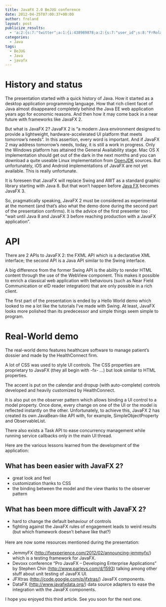 ```yaml
---
title: JavaFX 2.0 BeJUG conference
date: 2012-04-25T07:00:37+00:00
author: froland
layout: post
publicize_results:
  - 'a:2:{s:7:"twitter";a:1:{i:438989878;a:2:{s:7:"user_id";s:8:"FrRoland";s:7:"post_id";s:18:"195044656722083840";}}s:2:"fb";a:1:{i:819471488;a:2:{s:7:"user_id";s:9:"819471488";s:7:"post_id";s:17:"10150777449216489";}}}'
categories:
  - Java
tags:
  - BeJUG
  - Java
  - javafx
---
```

# History and status

The presentation started with a quick history of Java. How it started as a desktop application programming language. How that rich client facet of Java almost disappeared completely behind the Java EE web application years ago for economic reasons. And then how it may come back in a near future with frameworks like JavaFX 2.

But what is JavaFX 2? JavaFX 2 is “a modern Java environment designed to provide a lightweight, hardware-accelerated UI platform that meets tomorrow’s needs”. In this assertion, every word is important. And if JavaFX 2 may address tomorrow’s needs, today, it is still a work in progress. Only the Windows platform has attained the General Availability stage. Mac OS X implementation should get out of the dark in the next months and you can download a quite useable Linux implementation from <a class="zem_slink" title="OpenJDK" href="http://openjdk.java.net/projects/jdk7/" rel="homepage" target="_blank">OpenJDK</a> sources. But unfortunately, iOS and Android implementations of JavaFX are not yet available. This is really unfortunate.

It is foreseen that JavaFX will replace Swing and AWT as a standard graphic library starting with Java 8. But that won’t happen before <a class="zem_slink" title="JavaFX" href="http://javafx.com/" rel="homepage" target="_blank">Java FX</a> becomes JavaFX 3.

So, pragmatically speaking, JavaFX 2 must be considered as experimental at the moment (and that’s also what the demo done during the second part of the presentation confirms). It is the advice of the first presenter too : “wait until Java 8 and JavaFX 3 before reaching production with a JavaFX application”.

# API

There are 2 APIs to JavaFX 2: the FXML API which is a declarative XML interface; the second API is a Java API similar to the Swing interface.

A big difference from the former Swing API is the ability to render HTML content through the use of the WebView component. This makes it possible to enrich a classical web application with behaviours (such as Near Field Communication or eID reader integration) that are only possible in a rich client.

The first part of the presentation is ended by a Hello World demo which looked to me a lot like the tutorials I’ve made with Swing. At least, JavaFX looks more polished than its predecessor and simple things seem simple to program.

# Real-World demo

The real-world demo features healthcare software to manage patient’s dossier and made by the HealthConnect firm.

A lot of CSS was used to style UI controls. The CSS properties are proprietary to JavaFX (they all begin with -fx- …) but look similar to HTML properties.

The accent is put on the calendar and dropup (with auto-complete) controls developed and heavily customized by HealthConnect.

It is also put on the observer pattern which allows binding a UI control to a model property. Once done, every change on one of the UI or the model is reflected instantly on the other. Unfortunately, to achieve this, JavaFX 2 has created its own JavaBean-like API with, for example, SimpleObjectProperty and ObservableList.

There also exists a Task API to ease concurrency management while running service callbacks only in the main UI thread.

Here are the various lessons learned from the development of the application:

## What has been easier with JavaFX 2?

  * great look and feel
  * customization thanks to CSS
  * the binding between the model and the view thanks to the observer pattern

## What has been more difficult with JavaFX 2?

  * hard to change the default behaviour of controls
  * fighting against the JavaFX rules of engagement leads to weird results (but which framework doesn&#8217;t behave like that?)

<span style="font-size:14px;line-height:23px;">Here are now some resources mentioned during the presentation:</span>

  * JemmyFX (<http://fxexperience.com/2012/02/announcing-jemmyfx/>) which is a testing framework for JavaFX.
  * Devoxx conference &#8220;Pro JavaFX &#8211; Developing Enterprise Applications&#8221; by Stephen Chin (<http://www.parleys.com/d/1593>) talking among other stuff about unit testing of JavaFX UI.
  * JFXtras (<http://code.google.com/p/jfxtras/>) JavaFX components.
  * DataFX (<http://www.javafxdata.org/>) data source adapters to ease the integration with the JavaFX components.

I hope you enjoyed this third article. See you soon for the next one.